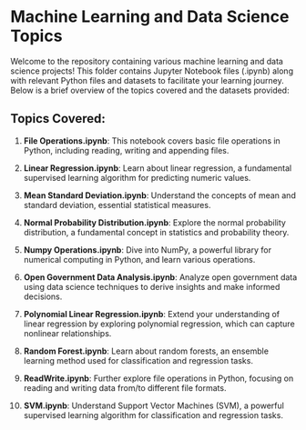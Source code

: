 # Machine Learning and Data Science Topics

Welcome to the repository containing various machine learning and data science projects! This folder contains Jupyter Notebook files (.ipynb) along with relevant Python files and datasets to facilitate your learning journey. Below is a brief overview of the topics covered and the datasets provided:

## Topics Covered:

1. **File Operations.ipynb**: This notebook covers basic file operations in Python, including reading, writing and appending files.

2. **Linear Regression.ipynb**: Learn about linear regression, a fundamental supervised learning algorithm for predicting numeric values.

3. **Mean Standard Deviation.ipynb**: Understand the concepts of mean and standard deviation, essential statistical measures.

4. **Normal Probability Distribution.ipynb**: Explore the normal probability distribution, a fundamental concept in statistics and probability theory.

5. **Numpy Operations.ipynb**: Dive into NumPy, a powerful library for numerical computing in Python, and learn various operations.

6. **Open Government Data Analysis.ipynb**: Analyze open government data using data science techniques to derive insights and make informed decisions.

7. **Polynomial Linear Regression.ipynb**: Extend your understanding of linear regression by exploring polynomial regression, which can capture nonlinear relationships.

8. **Random Forest.ipynb**: Learn about random forests, an ensemble learning method used for classification and regression tasks.

9. **ReadWrite.ipynb**: Further explore file operations in Python, focusing on reading and writing data from/to different file formats.

10. **SVM.ipynb**: Understand Support Vector Machines (SVM), a powerful supervised learning algorithm for classification and regression tasks.


